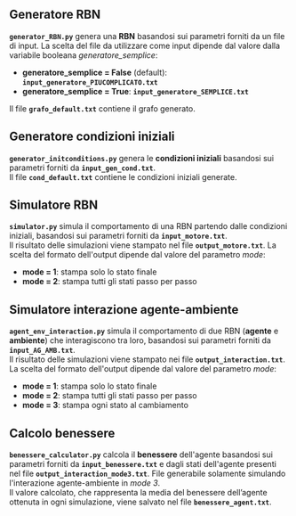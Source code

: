 ## Generatore RBN

**`generator_RBN.py`** genera una **RBN** basandosi sui parametri forniti da un file di input. La scelta del file da utilizzare come input dipende dal valore dalla variabile booleana *generatore_semplice*:
- **generatore_semplice = False** (default): **`input_generatore_PIUCOMPLICATO.txt`**
- **generatore_semplice = True**: **`input_generatore_SEMPLICE.txt`**
    
Il file **`grafo_default.txt`** contiene il grafo generato.

## Generatore condizioni iniziali

**`generator_initconditions.py`** genera le **condizioni iniziali** basandosi sui parametri forniti da **`input_gen_cond.txt`**. \
Il file **`cond_default.txt`** contiene le condizioni iniziali generate.


## Simulatore RBN

**`simulator.py`** simula il comportamento di una RBN partendo dalle condizioni iniziali, basandosi sui parametri forniti da **`input_motore.txt`**. \
Il risultato delle simulazioni viene stampato nel file **`output_motore.txt`**. La scelta del formato dell'output dipende dal valore del parametro *mode*:
- **mode = 1**: stampa solo lo stato finale
- **mode = 2**: stampa tutti gli stati passo per passo 

## Simulatore interazione agente-ambiente

**`agent_env_interaction.py`** simula il comportamento di due RBN (**agente** e **ambiente**) che interagiscono tra loro, basandosi sui parametri forniti da **`input_AG_AMB.txt`**. \
Il risultato delle simulazioni viene stampato nei file **`output_interaction.txt`**. La scelta del formato dell'output dipende dal valore del parametro *mode*:
- **mode = 1**: stampa solo lo stato finale
- **mode = 2**: stampa tutti gli stati passo per passo
- **mode = 3**: stampa ogni stato al cambiamento

## Calcolo benessere
**`benessere_calculator.py`** calcola il **benessere** dell'agente basandosi sui parametri forniti da **`input_benessere.txt`** e dagli stati dell'agente presenti nel file **`output_interaction_mode3.txt`**. 
File generabile solamente simulando l'interazione agente-ambiente in *mode 3*. \
Il valore calcolato, che rappresenta la media del benessere dell’agente ottenuta in ogni simulazione, viene salvato nel file **`benessere_agent.txt`**.